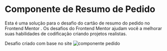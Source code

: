 # Componente de Resumo de Pedido

Esta é uma solução para o desafio do cartão de resumo do pedido no Frontend Mentor . Os desafios do Frontend Mentor ajudam você a melhorar suas habilidades de codificação criando projetos realistas.

Desafio criado com base no site ![componente pedido](https://github.com/KamiahAlves/desafios-de-html-css/assets/31547468/39cff473-4469-4480-90a5-25a6ebf4fb57)
